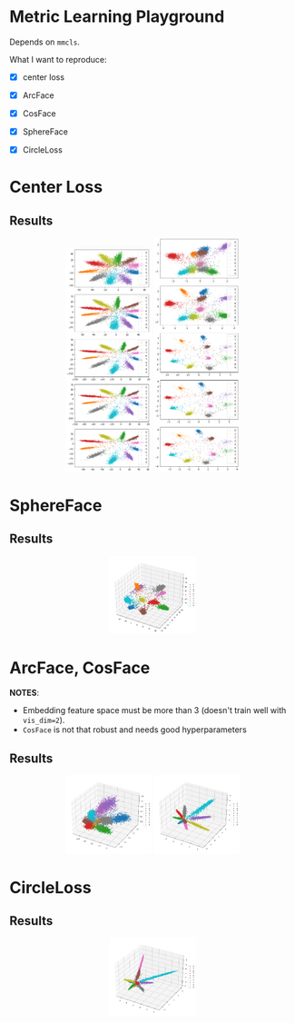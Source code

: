 # Metric Learning Playground

Depends on `mmcls`.

What I want to reproduce:
- [x] center loss
- [x] ArcFace
- [x] CosFace
- [x] SphereFace
- [x] CircleLoss


# Center Loss


## Results

<div align="center">
  <img src=".readme/ce.png" alt="ce" width="30%">
  <img src=".readme/center.png" alt="center" width="30%">
</div>

# SphereFace

## Results

<div align="center">
  <img src=".readme/sphereface.png" alt="sphereface" width="30%">
</div>


# ArcFace, CosFace

__NOTES__:
- Embedding feature space must be more than 3 (doesn't train well with `vis_dim=2`).
- `CosFace` is not that robust and needs good hyperparameters

## Results

<div align="center">
  <img src=".readme/arcface.png" alt="arcface" width="30%">
  <img src=".readme/cosface.png" alt="cosface" width="30%">
</div>


# CircleLoss

## Results

<div align="center">
  <img src=".readme/circleloss.png" alt="circleloss" width="30%">
</div>
